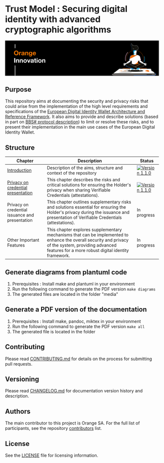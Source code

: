 # Trust Model : Securing digital identity with advanced cryptographic algorithms 
![Orange banner](./media/top-banner.png)

## Purpose
This repository aims at documenting the security and privacy risks that could arise from the implementation of the high level requirements and specifications of the [European Digital Identity Wallet Architecture and Reference Framework](https://github.com/eu-digital-identity-wallet/eudi-doc-architecture-and-reference-framework/tree/main). It also aims to provide and describe solutions (based in part on [BBS# protocol description](https://github.com/user-attachments/files/19198669/The_BBS_Sharp_Protocol.pdf)) to limit or resolve these risks, and to present their implementation in the main use cases of the European Digital Identity Wallet.

## Structure
| Chapter | Description | Status                                                                                                                                                 |
|--|---|--------------------------------------------------------------------------------------------------------------------------------------------------------|
|[Introduction](./Trust-model-Introduction.md)| Description of the aims, structure and context of the repository | [![Version 1.1.0](https://img.shields.io/badge/Version-1.0-ff0288)](https://github.com/Orange-OpenSource/BBS-SHARP-doc-eudi-wallet/releases/tag/1.1.0) |
|[Privacy on credential presentation](./Trust-model-privacy-on-attestation-presentation.md) | This chapter describes the risks and critical solutions for ensuring the Holder's privacy when sharing Verifiable Credentials (attestations).| [![Version 1.1.0](https://img.shields.io/badge/Version-1.0-ff0288)](https://github.com/Orange-OpenSource/BBS-SHARP-doc-eudi-wallet/releases/tag/1.1.0) |
|Privacy on credential issuance and presentation | This chapter outlines supplementary risks and solutions essential for ensuring the Holder's privacy during the issuance and presentation of Verifiable Credentials (attestations).| In progress                                                                                                                                            |
|Other Important Features | This chapter explores supplementary mechanisms that can be implemented to enhance the overall security and privacy of the system, providing advanced features for a more robust digital identity framework. | In progress                                                                                                                                            |

## Generate diagrams from plantuml code
1. Prerequisites : Install make and plantuml in your environment
2. Run the following command to generate the PDF version `make diagrams`
3. The generated files are located in the folder "media"

## Generate a PDF version of the documentation
1. Prerequisites : Install make, pandoc, miktex in your environment
2. Run the following command to generate the PDF version `make all`
3. The generated file is located in the folder

## Contributing
Please read [CONTRIBUTING.md](CONTRIBUTING.md) for details on the process for submitting pull requests.

## Versioning
Please read [CHANGELOG.md](CHANGELOG.md) for documentation version history and description.

## Authors
The main contributor to this project is Orange SA. 
For the full list of participants, see the repository [contributors](https://github.com/Orange-OpenSource/BBS-SHARP-doc-eudi-wallet/graphs/contributors) list. 

## License
See the [LICENSE](LICENSE) file for licensing information.
